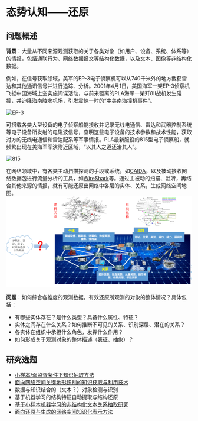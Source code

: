 
# 态势认知——还原

## 问题概述

**背景**：大量从不同来源观测获取的关于各类对象（如用户、设备、系统、体系等）的情报，包括通联行为、网络数据报文等结构化数据，以及文本、图像等非结构化数据。

例如，在信号获取领域，美军的EP-3电子侦察机可以从740千米外的地方截获雷达和其他通讯信号并进行追踪、分析。2001年4月1日，美国海军一架EP-3侦察机飞抵中国海域上空实施间谍活动，与前来驱离的PLA海军一架歼8II战机发生碰撞，并迫降海南陵水机场，引发震惊一时的[“中美南海撞机事件”](https://baike.baidu.com/item/4%C2%B71%E4%B8%AD%E7%BE%8E%E5%8D%97%E6%B5%B7%E6%92%9E%E6%9C%BA%E4%BA%8B%E4%BB%B6/9658219?fr=aladdin)。

![EP-3](http://img.hkwb.net/att/site2/20101227/76c54a85068d56bbaea1fcee8068c2e4.jpg)

可搭载各类大型设备的电子侦察船能接收并记录无线电通信、雷达和武器控制系统等电子设备所发射的电磁波信号，查明这些电子设备的技术参数和战术性能，获取对方的无线电通信和雷达配系等军事情报。PLA最新服役的815型电子侦察船，就频繁出现在美海军军演附近区域，“以其人之道还治其人”。

![815](http://5b0988e595225.cdn.sohucs.com/images/20180716/fc6994c375144cdfb6e2683e0a7da646.jpeg)

在网络领域中，有各类主动扫描探测的手段或系统，如[CAIDA](http://www.caida.org/home/)，以及被动接收网络数据包进行流量分析的工具，如[WireShark](https://www.wireshark.org)等。通过主被动的扫描、监听，再结合其他来源的情报，就有可能还原出网络中各层的实体、关系，生成网络空间地图。
![uncover](../graphs/uncover.gif)

**问题**：如何综合各维度的观测数据，有效还原所观测的对象的整体情况？具体包括：
- 有哪些实体存在？是什么类型？具备什么属性、特征？
- 实体之间存在什么关系？如何推断不可见的关系、识别深层、潜在的关系？
- 各实体在组织中承担什么角色，发挥什么作用？
- 如何形成关于观测对象的整体描述（表征、抽象）？


## 研究选题
 - [小样本/弱监督条件下知识抽取方法](./SA_Uncover_Knowledge.md)
 - [面向网络空间关键地形识别的知识获取与利用技术](./SA_Uncover_Kdata.md)
 - 数据与知识结合的（文本？）对象检测与识别
 - 基于机器学习的结构特征自动提取与结构还原
 - [基于小样本机器学习的非结构化文本关系抽取研究](./SA_Uncover_RE.md)
 - [面向还原与生成的网络空间知识化表示方法](./SA_Uncover_Reduction.md)
